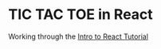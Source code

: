 # TIC TAC TOE in React

Working through the [Intro to React Tutorial](https://reactjs.org/tutorial/tutorial.html)